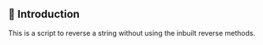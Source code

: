 ## :rocket: Introduction 
This is a script to reverse a string without using the inbuilt reverse methods. 